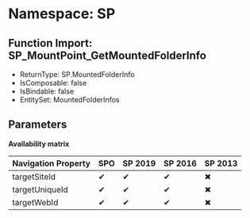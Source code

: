# Namespace: SP

## Function Import: SP_MountPoint_GetMountedFolderInfo

- ReturnType: SP.MountedFolderInfo
- IsComposable: false
- IsBindable: false
- EntitySet: MountedFolderInfos

## Parameters

**Availability matrix**

Navigation Property | SPO | SP 2019 | SP 2016 | SP 2013
----------|-----|---------|---------|--------
targetSiteId | ✔ | ✔ | ✔ | ✖
targetUniqueId | ✔ | ✔ | ✔ | ✖
targetWebId | ✔ | ✔ | ✔ | ✖
